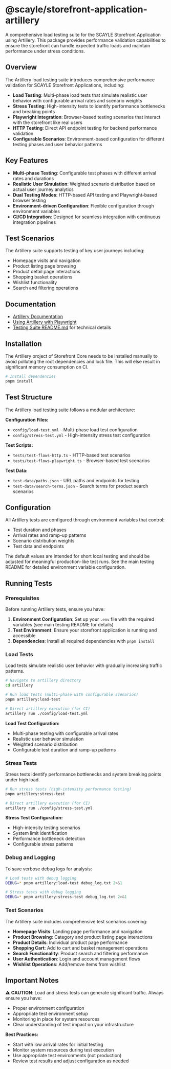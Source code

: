 # @scayle/storefront-application-artillery

A comprehensive load testing suite for the SCAYLE Storefront Application using Artillery. This package provides performance validation capabilities to ensure the storefront can handle expected traffic loads and maintain performance under stress conditions.

## Overview

The Artillery load testing suite introduces comprehensive performance validation for SCAYLE Storefront Applications, including:

- **Load Testing**: Multi-phase load tests that simulate realistic user behavior with configurable arrival rates and scenario weights
- **Stress Testing**: High-intensity tests to identify performance bottlenecks and breaking points
- **Playwright Integration**: Browser-based testing scenarios that interact with the storefront like real users
- **HTTP Testing**: Direct API endpoint testing for backend performance validation
- **Configurable Scenarios**: Environment-based configuration for different testing phases and user behavior patterns

## Key Features

- **Multi-phase Testing**: Configurable test phases with different arrival rates and durations
- **Realistic User Simulation**: Weighted scenario distribution based on actual user journey analytics
- **Dual Testing Modes**: HTTP-based API testing and Playwright-based browser testing
- **Environment-driven Configuration**: Flexible configuration through environment variables
- **CI/CD Integration**: Designed for seamless integration with continuous integration pipelines

## Test Scenarios

The Artillery suite supports testing of key user journeys including:

- Homepage visits and navigation
- Product listing page browsing
- Product detail page interactions
- Shopping basket operations
- Wishlist functionality
- Search and filtering operations

## Documentation

- [Artillery Documentation](https://www.artillery.io/docs)
- [Using Artillery with Playwright](https://www.artillery.io/docs/playwright)
- [Testing Suite README.md](../README.md) for technical details

## Installation

The Artillery project of Storefront Core needs to be installed manually to avoid polluting the
root dependencies and lock file. This will else result in significant memory consumption on CI.

```bash
# Install dependencies
pnpm install
```

## Test Structure

The Artillery load testing suite follows a modular architecture:

**Configuration Files:**

- `config/load-test.yml` - Multi-phase load test configuration
- `config/stress-test.yml` - High-intensity stress test configuration

**Test Scripts:**

- `tests/test-flows-http.ts` - HTTP-based test scenarios
- `tests/test-flows-playwright.ts` - Browser-based test scenarios

**Test Data:**

- `test-data/paths.json` - URL paths and endpoints for testing
- `test-data/search-terms.json` - Search terms for product search scenarios

## Configuration

All Artillery tests are configured through environment variables that control:

- Test duration and phases
- Arrival rates and ramp-up patterns
- Scenario distribution weights
- Test data and endpoints

The default values are intended for short local testing and should be adjusted for meaningful production-like test runs. See the main testing README for detailed environment variable configuration.

## Running Tests

### Prerequisites

Before running Artillery tests, ensure you have:

1. **Environment Configuration**: Set up your `.env` file with the required variables (see main testing README for details)
2. **Test Environment**: Ensure your storefront application is running and accessible
3. **Dependencies**: Install all required dependencies with `pnpm install`

### Load Tests

Load tests simulate realistic user behavior with gradually increasing traffic patterns.

```bash
# Navigate to artillery directory
cd artillery

# Run load tests (multi-phase with configurable scenarios)
pnpm artillery:load-test

# Direct artillery execution (for CI)
artillery run ./config/load-test.yml
```

**Load Test Configuration:**

- Multi-phase testing with configurable arrival rates
- Realistic user behavior simulation
- Weighted scenario distribution
- Configurable test duration and ramp-up patterns

### Stress Tests

Stress tests identify performance bottlenecks and system breaking points under high load.

```bash
# Run stress tests (high-intensity performance testing)
pnpm artillery:stress-test

# Direct artillery execution (for CI)
artillery run ./config/stress-test.yml
```

**Stress Test Configuration:**

- High-intensity testing scenarios
- System limit identification
- Performance bottleneck detection
- Configurable stress patterns

### Debug and Logging

To save verbose debug logs for analysis:

```bash
# Load tests with debug logging
DEBUG=* pnpm artillery:load-test debug_log.txt 2>&1

# Stress tests with debug logging
DEBUG=* pnpm artillery:stress-test debug_log.txt 2>&1
```

### Test Scenarios

The Artillery suite includes comprehensive test scenarios covering:

- **Homepage Visits**: Landing page performance and navigation
- **Product Browsing**: Category and product listing page interactions
- **Product Details**: Individual product page performance
- **Shopping Cart**: Add to cart and basket management operations
- **Search Functionality**: Product search and filtering performance
- **User Authentication**: Login and account management flows
- **Wishlist Operations**: Add/remove items from wishlist

## Important Notes

⚠️ **CAUTION**: Load and stress tests can generate significant traffic. Always ensure you have:

- Proper environment configuration
- Appropriate test environment setup
- Monitoring in place for system resources
- Clear understanding of test impact on your infrastructure

**Best Practices:**

- Start with low arrival rates for initial testing
- Monitor system resources during test execution
- Use appropriate test environments (not production)
- Review test results and adjust configuration as needed

